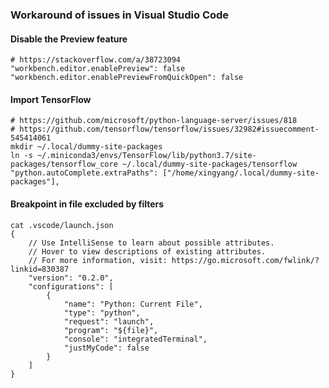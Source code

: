 ### Workaround of issues in Visual Studio Code

#### Disable the Preview feature
```plaintext
# https://stackoverflow.com/a/38723094
"workbench.editor.enablePreview": false
"workbench.editor.enablePreviewFromQuickOpen": false
```

#### Import TensorFlow
```plaintext
# https://github.com/microsoft/python-language-server/issues/818
# https://github.com/tensorflow/tensorflow/issues/32982#issuecomment-545414061
mkdir ~/.local/dummy-site-packages
ln -s ~/.miniconda3/envs/TensorFlow/lib/python3.7/site-packages/tensorflow_core ~/.local/dummy-site-packages/tensorflow
"python.autoComplete.extraPaths": ["/home/xingyang/.local/dummy-site-packages"],
```

#### Breakpoint in file excluded by filters
```plaintext
cat .vscode/launch.json 
{
    // Use IntelliSense to learn about possible attributes.
    // Hover to view descriptions of existing attributes.
    // For more information, visit: https://go.microsoft.com/fwlink/?linkid=830387
    "version": "0.2.0",
    "configurations": [
        {
            "name": "Python: Current File",
            "type": "python",
            "request": "launch",
            "program": "${file}",
            "console": "integratedTerminal",
            "justMyCode": false
        }
    ]
}
```

